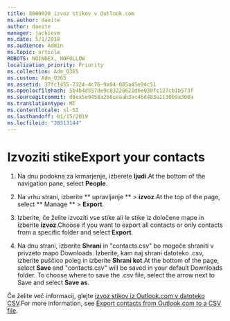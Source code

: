 ```yaml
---
title: 8000020 izvoz stikov v Outlook.com
ms.author: daeite
author: daeite
manager: jackiesm
ms.date: 5/1/2018
ms.audience: Admin
ms.topic: article
ROBOTS: NOINDEX, NOFOLLOW
localization_priority: Priority
ms.collection: Adm_O365
ms.custom: Adm_O365
ms.assetid: 37fc1455-7324-4c76-9a94-085a45e94c51
ms.openlocfilehash: 5b4b4d557de9c83228621d6e030fc127cb1b573f
ms.sourcegitcommit: d6ea5e9458a2b8ceaab3ac4bd483e1130b9a398a
ms.translationtype: MT
ms.contentlocale: sl-SI
ms.lasthandoff: 01/15/2019
ms.locfileid: "28313144"
---
```

# <a name="export-your-contacts"></a><span data-ttu-id="f742b-102">Izvoziti stike</span><span class="sxs-lookup"><span data-stu-id="f742b-102">Export your contacts</span></span>

1. <span data-ttu-id="f742b-103">Na dnu podokna za krmarjenje, izberete **ljudi**.</span><span class="sxs-lookup"><span data-stu-id="f742b-103">At the bottom of the navigation pane, select **People**.</span></span>
    
2. <span data-ttu-id="f742b-104">Na vrhu strani, izberite \*\* upravljanje \*\* \> **izvoz**.</span><span class="sxs-lookup"><span data-stu-id="f742b-104">At the top of the page, select \*\* Manage \*\* \> **Export**.</span></span>
    
3. <span data-ttu-id="f742b-105">Izberite, če želite izvoziti vse stike ali le stike iz določene mape in izberite **izvoz**.</span><span class="sxs-lookup"><span data-stu-id="f742b-105">Choose if you want to export all contacts or only contacts from a specific folder and select **Export**.</span></span> 
    
4. <span data-ttu-id="f742b-p101">Na dnu strani, izberite **Shrani** in "contacts.csv" bo mogoče shraniti v privzeto mapo Downloads. Izberite, kam naj shrani datoteko .csv, izberite puščico poleg in izberite **Shrani kot**.</span><span class="sxs-lookup"><span data-stu-id="f742b-p101">At the bottom of the page, select **Save** and "contacts.csv" will be saved in your default Downloads folder. To choose where to save the .csv file, select the arrow next to Save and select **Save as**.</span></span> 
    
<span data-ttu-id="f742b-108">Če želite več informacij, glejte [izvoz stikov iz Outlook.com v datoteko CSV](https://go.microsoft.com/fwlink/p/?linkid=873137).</span><span class="sxs-lookup"><span data-stu-id="f742b-108">For more information, see [Export contacts from Outlook.com to a CSV file](https://go.microsoft.com/fwlink/p/?linkid=873137).</span></span>
  


